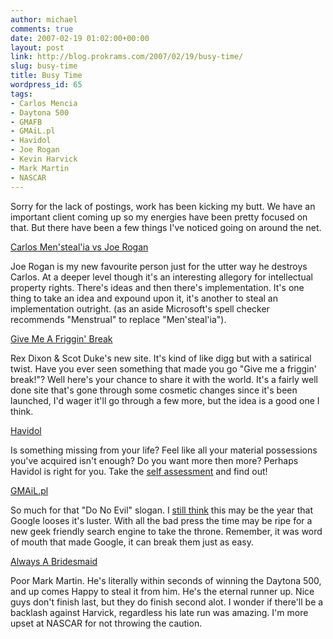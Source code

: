 ```yaml
---
author: michael
comments: true
date: 2007-02-19 01:02:00+00:00
layout: post
link: http://blog.prokrams.com/2007/02/19/busy-time/
slug: busy-time
title: Busy Time
wordpress_id: 65
tags:
- Carlos Mencia
- Daytona 500
- GMAFB
- GMAiL.pl
- Havidol
- Joe Rogan
- Kevin Harvick
- Mark Martin
- NASCAR
---
```


Sorry for the lack of postings, work has been kicking my butt.  We have an important client coming up so my energies have been pretty focused on that.  But there have been a few things I've noticed going on around the net.

[Carlos Men'steal'ia vs Joe Rogan](http://www.joerogan.net/main.php?archives=1&article=53945)

Joe Rogan is my new favourite person just for the utter way he destroys Carlos.  At a deeper level though it's an interesting allegory for intellectual property rights.  There's ideas and then there's implementation.  It's one thing to take an idea and expound upon it, it's another to steal an implementation outright. (as an aside Microsoft's spell checker recommends "Menstrual" to replace "Men'steal'ia").

[Give Me A Friggin' Break](http://givemeafrigginbreak.com/gmafb/)

Rex Dixon & Scot Duke's new site.  It's kind of like digg but with a satirical twist.  Have you ever seen something that made you go "Give me a friggin' break!"?  Well here's your chance to share it with the world.  It's a fairly well done site that's gone through some cosmetic changes since it's been launched, I'd wager it'll go through a few more, but the idea is a good one I think.

[Havidol](http://www.havidol.com/)

Is something missing from your life?  Feel like all your material possessions you've acquired isn't enough?  Do you want more then more?  Perhaps Havidol is right for you.  Take the [self assessment](http://www.havidol.com/zing.html) and find out!

[GMAiL.pl](http://www.physorg.com/news90864387.html)

So much for that "Do No Evil" slogan.  I [still think](http://michaeldotnet.blogspot.com/2006/12/is-2007-end-of-google-era.html) this may be the year that Google looses it's luster.  With all the bad press the time may be ripe for a new geek friendly search engine to take the throne.  Remember, it was word of mouth that made Google, it can break them just as easy.

[Always A Bridesmaid](http://www.nascar.com/2007/news/headlines/cup/02/18/daytona.500.results.ap/index.html)

Poor Mark Martin.  He's literally within seconds of winning the Daytona 500, and up comes Happy to steal it from him.  He's the eternal runner up.  Nice guys don't finish last, but they do finish second alot.  I wonder if there'll be a backlash against Harvick, regardless his late run was amazing.  I'm more upset at NASCAR for not throwing the caution.
